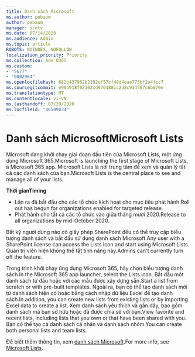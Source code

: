 ```yaml
---
title: Danh sách Microsoft
ms.author: pebaum
author: pebaum
manager: scotv
ms.date: 07/14/2020
ms.audience: Admin
ms.topic: article
ROBOTS: NOINDEX, NOFOLLOW
localization_priority: Priority
ms.collection: Adm_O365
ms.custom:
- "5677"
- "9002964"
ms.openlocfilehash: 682b437962b2192ef57cf48d4eae775bf2a4fcc7
ms.sourcegitcommit: e90b918f02102cd9764881c2d8c914567c6b070e
ms.translationtype: MT
ms.contentlocale: vi-VN
ms.lasthandoff: 07/29/2020
ms.locfileid: "46509034"
---
```

# <a name="microsoft-lists"></a><span data-ttu-id="ee4bc-102">Danh sách Microsoft</span><span class="sxs-lookup"><span data-stu-id="ee4bc-102">Microsoft Lists</span></span>

<span data-ttu-id="ee4bc-103">Microsoft đang khởi chạy giai đoạn đầu tiên của Microsoft Lists, một ứng dụng Microsoft 365.</span><span class="sxs-lookup"><span data-stu-id="ee4bc-103">Microsoft is launching the first stage of Microsoft Lists, a Microsoft 365 app.</span></span> <span data-ttu-id="ee4bc-104">Microsoft Lists là nơi trung tâm để xem và quản lý tất cả các danh sách của bạn.</span><span class="sxs-lookup"><span data-stu-id="ee4bc-104">Microsoft Lists is the central place to see and manage all of your lists.</span></span>  
  
<span data-ttu-id="ee4bc-105">**Thời gian**</span><span class="sxs-lookup"><span data-stu-id="ee4bc-105">**Timing**</span></span>  

- <span data-ttu-id="ee4bc-106">Lăn ra đã bắt đầu cho các tổ chức kích hoạt cho mục tiêu phát hành.</span><span class="sxs-lookup"><span data-stu-id="ee4bc-106">Roll out has begun for organizations enabled for targeted release.</span></span>
- <span data-ttu-id="ee4bc-107">Phát hành cho tất cả các tổ chức vào giữa tháng mười 2020.</span><span class="sxs-lookup"><span data-stu-id="ee4bc-107">Release to all organizations by mid-October 2020.</span></span>

<span data-ttu-id="ee4bc-108">Bất kỳ người dùng nào có giấy phép SharePoint đều có thể truy cập biểu tượng danh sách và bắt đầu sử dụng danh sách Microsoft.</span><span class="sxs-lookup"><span data-stu-id="ee4bc-108">Any user with a SharePoint license can access the Lists icon and start using Microsoft Lists.</span></span> <span data-ttu-id="ee4bc-109">Quản trị viên hiện không thể tắt tính năng này.</span><span class="sxs-lookup"><span data-stu-id="ee4bc-109">Admins can't currently turn off the feature.</span></span>
 
<span data-ttu-id="ee4bc-110">Trong trình khởi chạy ứng dụng Microsoft 365, hãy chọn biểu tượng danh sách.</span><span class="sxs-lookup"><span data-stu-id="ee4bc-110">In the Microsoft 365 app launcher, select the Lists icon.</span></span> <span data-ttu-id="ee4bc-111">Bắt đầu một danh sách từ đầu hoặc với các mẫu được xây dựng sẵn.</span><span class="sxs-lookup"><span data-stu-id="ee4bc-111">Start a list from scratch or with pre-built templates.</span></span> <span data-ttu-id="ee4bc-112">Ngoài ra, bạn có thể tạo danh sách mới từ danh sách hiện có hoặc bằng cách nhập dữ liệu Excel để tạo danh sách.</span><span class="sxs-lookup"><span data-stu-id="ee4bc-112">In addition, you can create new lists from existing lists or by importing Excel data to create a list.</span></span> <span data-ttu-id="ee4bc-113">Xem danh sách yêu thích và gần đây, bao gồm danh sách mà bạn sở hữu hoặc đã được chia sẻ với bạn.</span><span class="sxs-lookup"><span data-stu-id="ee4bc-113">View favorite and recent lists, including lists that you own or that have been shared with you.</span></span> <span data-ttu-id="ee4bc-114">Bạn có thể tạo cả danh sách cá nhân và danh sách nhóm.</span><span class="sxs-lookup"><span data-stu-id="ee4bc-114">You can create both personal lists and team lists.</span></span>  

<span data-ttu-id="ee4bc-115">Để biết thêm thông tin, xem [danh sách Microsoft](https://aka.ms/microsoftlists).</span><span class="sxs-lookup"><span data-stu-id="ee4bc-115">For more info, see [Microsoft Lists](https://aka.ms/microsoftlists).</span></span>